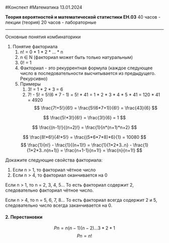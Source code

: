 #Конспект #Математика 13.01.2024

**Теория вероятностей и математической статистики ЕН.03**
40 часов - лекции (теория)
20 часов - лабораторные

---- 
Основные понятия комбинаторики
1. Понятие факториала
	1. n! = 0 * 1 * 2 * ... * n
	2. n ∈ N (факториал может быть только натуральным)
	3. 0! = 1
	4. Факториал - это рекуррентная формула (каждое следующее число в последовательности высчитывается из предыдущего. Рекурсивно)
	5. Примеры
		1. 3! = 1 * 2 * 3 = 6
		2. 7! - 5! = 5!(6 * 7 - 1) = 5! * 41 = 1 * 2 * 3 * 4 * 5 * 41 = 120 * 41 = 4920
$$
\frac{7!+5!}{6!} = \frac{5!(6*7+1)}{6!} = \frac{43}{6}  
$$

$$ 
\frac{5!*3!}{6!} = \frac{3!}{6} = 1
$$

$$
\frac{(n-1)!}{(n+2)!} = \frac{1}{n*(n+1)*n+2}
$$

$$
\frac{8!*6!}{4!*5!} = \frac{(5*6*7*8)*6}{1} = 10080
$$
$$
\frac{1}{n!} - \frac{1}{(n+1)!} = \frac{1}{1*2*3..n} - \frac{1}{1*2*3..n(n+1)} = \frac{n+1-1}{n+1!} = \frac{n}{n+1!}
$$

Докажите следующие свойства факториала:
1. Если n > 1, то факториал чётное число
2. Если n > 4, то факториал оканчивается на 0

Если n > 1, то n = 2, 3, 4, 5... То есть факториал содержит 2, следовательно факториал чётное число.

Если n > 4, то n = 5, 6, 7, 8... То есть факториал всегда содержит 2 и 5, следовательно число всегда заканчивается на 0.


#### 2. Перестановки

$$
Pn = n(n-1)(n-2)...3*2*1
$$
$$
Pn = n!
$$


